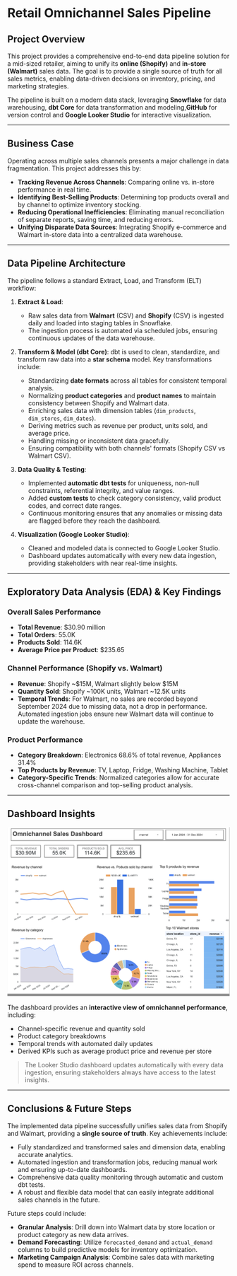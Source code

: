 # Retail Omnichannel Sales Pipeline

## Project Overview

This project provides a comprehensive end-to-end data pipeline solution for a mid-sized retailer, aiming to unify its **online (Shopify)** and **in-store (Walmart)** sales data. The goal is to provide a single source of truth for all sales metrics, enabling data-driven decisions on inventory, pricing, and marketing strategies.

The pipeline is built on a modern data stack, leveraging **Snowflake** for data warehousing, **dbt Core** for data transformation and modeling,**GitHub** for version control and **Google Looker Studio** for interactive visualization.

---

## Business Case

Operating across multiple sales channels presents a major challenge in data fragmentation. This project addresses this by:  

- **Tracking Revenue Across Channels**: Comparing online vs. in-store performance in real time.  
- **Identifying Best-Selling Products**: Determining top products overall and by channel to optimize inventory stocking.  
- **Reducing Operational Inefficiencies**: Eliminating manual reconciliation of separate reports, saving time, and reducing errors.  
- **Unifying Disparate Data Sources**: Integrating Shopify e-commerce and Walmart in-store data into a centralized data warehouse.

---

## Data Pipeline Architecture

The pipeline follows a standard Extract, Load, and Transform (ELT) workflow:

1. **Extract & Load**:  
   - Raw sales data from **Walmart** (CSV) and **Shopify** (CSV) is ingested daily and loaded into staging tables in Snowflake.  
   - The ingestion process is automated via scheduled jobs, ensuring continuous updates of the data warehouse.  

2. **Transform & Model (dbt Core)**: dbt is used to clean, standardize, and transform raw data into a **star schema** model. Key transformations include:  
   - Standardizing **date formats** across all tables for consistent temporal analysis.  
   - Normalizing **product categories** and **product names** to maintain consistency between Shopify and Walmart data.  
   - Enriching sales data with dimension tables (`dim_products`, `dim_stores`, `dim_dates`).  
   - Deriving metrics such as revenue per product, units sold, and average price.  
   - Handling missing or inconsistent data gracefully.  
   - Ensuring compatibility with both channels' formats (Shopify CSV vs Walmart CSV).  

3. **Data Quality & Testing**:  
   - Implemented **automatic dbt tests** for uniqueness, non-null constraints, referential integrity, and value ranges.  
   - Added **custom tests** to check category consistency, valid product codes, and correct date ranges.  
   - Continuous monitoring ensures that any anomalies or missing data are flagged before they reach the dashboard.  

4. **Visualization (Google Looker Studio)**:  
   - Cleaned and modeled data is connected to Google Looker Studio.  
   - Dashboard updates automatically with every new data ingestion, providing stakeholders with near real-time insights.  

---

## Exploratory Data Analysis (EDA) & Key Findings

### Overall Sales Performance

- **Total Revenue**: $30.90 million  
- **Total Orders**: 55.0K  
- **Products Sold**: 114.6K  
- **Average Price per Product**: $235.65  

### Channel Performance (Shopify vs. Walmart)

- **Revenue**: Shopify ~$15M, Walmart slightly below $15M  
- **Quantity Sold**: Shopify ~100K units, Walmart ~12.5K units  
- **Temporal Trends**: For Walmart, no sales are recorded beyond September 2024 due to missing data, not a drop in performance. Automated ingestion jobs ensure new Walmart data will continue to update the warehouse.  

### Product Performance

- **Category Breakdown**: Electronics 68.6% of total revenue, Appliances 31.4%  
- **Top Products by Revenue**: TV, Laptop, Fridge, Washing Machine, Tablet  
- **Category-Specific Trends**: Normalized categories allow for accurate cross-channel comparison and top-selling product analysis.

---

## Dashboard Insights
[![Dashboard Screenshot](./Dashboard.png)](./Dashboard.png)

The dashboard provides an **interactive view of omnichannel performance**, including:
- Channel-specific revenue and quantity sold  
- Product category breakdowns  
- Temporal trends with automated daily updates  
- Derived KPIs such as average product price and revenue per store  

> The Looker Studio dashboard updates automatically with every data ingestion, ensuring stakeholders always have access to the latest insights.

---

## Conclusions & Future Steps

The implemented data pipeline successfully unifies sales data from Shopify and Walmart, providing a **single source of truth**. Key achievements include:

- Fully standardized and transformed sales and dimension data, enabling accurate analytics.  
- Automated ingestion and transformation jobs, reducing manual work and ensuring up-to-date dashboards.  
- Comprehensive data quality monitoring through automatic and custom dbt tests.  
- A robust and flexible data model that can easily integrate additional sales channels in the future.

Future steps could include:  

- **Granular Analysis**: Drill down into Walmart data by store location or product category as new data arrives.  
- **Demand Forecasting**: Utilize `forecasted_demand` and `actual_demand` columns to build predictive models for inventory optimization.  
- **Marketing Campaign Analysis**: Combine sales data with marketing spend to measure ROI across channels.
